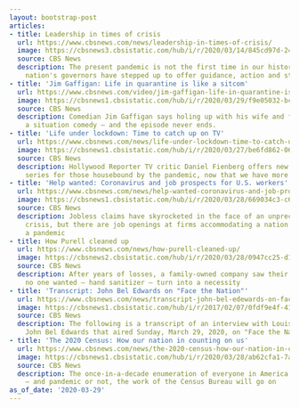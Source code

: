 ```yaml
---
layout: bootstrap-post
articles:
- title: Leadership in times of crisis
  url: https://www.cbsnews.com/news/leadership-in-times-of-crisis/
  image: https://cbsnews3.cbsistatic.com/hub/i/r/2020/03/14/845cd97d-24ff-4f3b-9868-3363612b03bb/thumbnail/1200x630/396f2f5a7b14ecb004abba7a7273642e/gettyimages-1212211637.jpg
  source: CBS News
  description: The present pandemic is not the first time in our history that the
    nation's governors have stepped up to offer guidance, action and straight talk
- title: 'Jim Gaffigan: Life in quarantine is like a sitcom'
  url: https://www.cbsnews.com/video/jim-gaffigan-life-in-quarantine-is-like-a-sitcom/
  image: https://cbsnews1.cbsistatic.com/hub/i/r/2020/03/29/f9e05032-bcb0-49b5-bbcc-a137c7c0340f/thumbnail/1200x630/159e93331f57a5e50128fc990d68d2ff/sm-l1-forair-gaffigan-alice-032920-2050568-640x360.jpg
  source: CBS News
  description: Comedian Jim Gaffigan says holing up with his wife and five kids mirrors
    a situation comedy – and the episode never ends.
- title: 'Life under lockdown: Time to catch up on TV'
  url: https://www.cbsnews.com/news/life-under-lockdown-time-to-catch-up-on-tv-daniel-feinberg/
  image: https://cbsnews1.cbsistatic.com/hub/i/r/2020/03/27/be6fd862-0620-4b20-bb42-cac6fe09d4a8/thumbnail/1200x630/f25ea6797638374f516973f48b8fffd4/better-call-saul-bob-odenkirk-promo.jpg
  source: CBS News
  description: Hollywood Reporter TV critic Daniel Fienberg offers new and classic
    series for those housebound by the pandemic, now that we have more time to binge-watch
- title: 'Help wanted: Coronavirus and job prospects for U.S. workers'
  url: https://www.cbsnews.com/news/help-wanted-coronavirus-and-job-prospects-for-u-s-workers/
  image: https://cbsnews1.cbsistatic.com/hub/i/r/2020/03/28/669034c3-c65c-4b50-9a51-17ec031d841c/thumbnail/1200x630g2/039e2ea521c91537cc8b9e4b50a2fc6e/now-hiring-sign-promo.jpg
  source: CBS News
  description: Jobless claims have skyrocketed in the face of an unprecedented health
    crisis, but there are job openings at firms accommodating a nation undergoing
    a pandemic
- title: How Purell cleaned up
  url: https://www.cbsnews.com/news/how-purell-cleaned-up/
  image: https://cbsnews2.cbsistatic.com/hub/i/r/2020/03/28/0947cc25-d1e1-4efc-a707-b42d20d3b838/thumbnail/1200x630/25048f25de71a78deda76faf925630da/purell-bottles-promo.jpg
  source: CBS News
  description: After years of losses, a family-owned company saw their product that
    no one wanted – hand sanitizer – turn into a necessity
- title: 'Transcript: John Bel Edwards on "Face the Nation"'
  url: https://www.cbsnews.com/news/transcript-john-bel-edewards-on-face-the-nation-march-29-2020/
  image: https://cbsnews1.cbsistatic.com/hub/i/r/2017/02/07/0fdf9e4f-4148-46d1-8929-e1c48d76d45c/thumbnail/1200x630/5095810ccc17ea6d25633645b5062d3f/louisianagov1.jpg
  source: CBS News
  description: The following is a transcript of an interview with Louisiana Governor
    John Bel Edwards that aired Sunday, March 29, 2020, on "Face the Nation."
- title: 'The 2020 Census: How our nation in counting on us'
  url: https://www.cbsnews.com/news/the-2020-census-how-our-nation-in-counting-on-us/
  image: https://cbsnews1.cbsistatic.com/hub/i/r/2020/03/28/ab62cfa1-7a32-4866-a59b-8ccc5bfaa944/thumbnail/1200x630/c03e48506034e1900a18bccb375a8f5f/yes-to-the-census-promo.jpg
  source: CBS News
  description: The once-in-a-decade enumeration of everyone in America has been launched
    – and pandemic or not, the work of the Census Bureau will go on
as_of_date: '2020-03-29'
---
```


